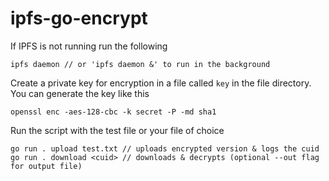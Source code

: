 # ipfs-go-encrypt

If IPFS is not running run the following

```
ipfs daemon // or 'ipfs daemon &' to run in the background
```

Create a private key for encryption in a file called `key` in the file directory.
You can generate the key like this

```
openssl enc -aes-128-cbc -k secret -P -md sha1
```

Run the script with the test file or your file of choice

```
go run . upload test.txt // uploads encrypted version & logs the cuid
go run . download <cuid> // downloads & decrypts (optional --out flag for output file)
```
